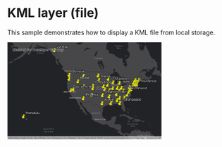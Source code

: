 # KML layer (file)

This sample demonstrates how to display a KML file from local storage.

<img src="KmlLayerFile.jpg" width="350"/>



